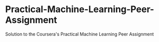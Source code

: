 Practical-Machine-Learning-Peer-Assignment
==========================================

Solution to the Coursera's Practical Machine Learning Peer Assignment
